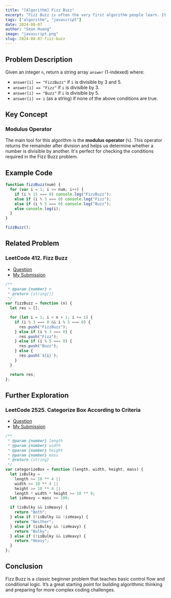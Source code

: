 ```yaml
---
title: "[Algorithm] Fizz Buzz"
excerpt: "Fizz Buzz is often the very first algorithm people learn. It's a classic and fundamental concept, serving as an entry point into algorithm learning — simple yet fun!"
tags: ["algorithm", "javascript"]
date: 2024-08-07
author: "Sean Huang"
image: "javascript.png"
slug: 2024-08-07-fizz-buzz
---
```


## Problem Description

Given an integer `n`, return a string array `answer` (1-indexed) where:

- `answer[i] == "FizzBuzz"` if `i` is divisible by 3 and 5.
- `answer[i] == "Fizz"` if `i` is divisible by 3.
- `answer[i] == "Buzz"` if `i` is divisible by 5.
- `answer[i] == i` (as a string) if none of the above conditions are true.

## Key Concept

### Modulus Operator

The main tool for this algorithm is the **modulus operator** (`%`). This operator returns the remainder after division and helps us determine whether a number is divisible by another. It's perfect for checking the conditions required in the Fizz Buzz problem.

## Example Code

```javascript
function fizzBuzz(num) {
  for (var i = 1; i <= num; i++) {
    if (i % 15 === 0) console.log("FizzBuzz");
    else if (i % 3 === 0) console.log("Fizz");
    else if (i % 5 === 0) console.log("Buzz");
    else console.log(i);
  }
}

fizzBuzz();
```

## Related Problem

### LeetCode 412. Fizz Buzz

- [Question](https://leetcode.com/problems/fizz-buzz/description/)
- [My Submission](https://leetcode.com/problems/fizz-buzz/submissions/1398760859)

```javascript
/**
 * @param {number} n
 * @return {string[]}
 */
var fizzBuzz = function (n) {
  let res = [];

  for (let i = 1; i < n + 1; i += 1) {
    if (i % 3 === 0 && i % 5 === 0) {
      res.push("FizzBuzz");
    } else if (i % 3 === 0) {
      res.push("Fizz");
    } else if (i % 5 === 0) {
      res.push("Buzz");
    } else {
      res.push(`${i}`);
    }
  }

  return res;
};
```

## Further Exploration

### LeetCode 2525. Categorize Box According to Criteria

- [Question](https://leetcode.com/problems/categorize-box-according-to-criteria/description/)
- [My Submission](https://leetcode.com/problems/categorize-box-according-to-criteria/submissions/1399341918)

```javascript
/**
 * @param {number} length
 * @param {number} width
 * @param {number} height
 * @param {number} mass
 * @return {string}
 */
var categorizeBox = function (length, width, height, mass) {
  let isBulky =
    length >= 10 ** 4 ||
    width >= 10 ** 4 ||
    height >= 10 ** 4 ||
    length * width * height >= 10 ** 9;
  let isHeavy = mass >= 100;

  if (isBulky && isHeavy) {
    return "Both";
  } else if (!isBulky && !isHeavy) {
    return "Neither";
  } else if (isBulky && !isHeavy) {
    return "Bulky";
  } else if (!isBulky && isHeavy) {
    return "Heavy";
  }
};
```

## Conclusion

Fizz Buzz is a classic beginner problem that teaches basic control flow and conditional logic. It’s a great starting point for building algorithmic thinking and preparing for more complex coding challenges.
